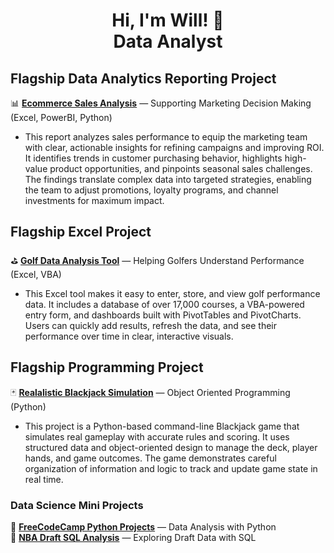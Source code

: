 <h1 align="center">Hi, I'm Will! 👋<br/>Data Analyst </h1>



##  Flagship Data Analytics Reporting Project
📊 [**Ecommerce Sales Analysis**](https://github.com/WillPepperr/eccomerce-sales-analysis) — Supporting Marketing Decision Making  (Excel, PowerBI, Python)

- This report analyzes sales performance to equip the marketing team with clear, actionable insights for refining campaigns and improving ROI. It identifies trends in customer purchasing behavior, highlights high-value product opportunities, and pinpoints seasonal sales challenges. The findings translate complex data into targeted strategies, enabling the team to adjust promotions, loyalty programs, and channel investments for maximum impact.

##  Flagship Excel Project
⛳ [**Golf Data Analysis Tool**](https://github.com/WillPepperr/data-analysis-tool-for-golfers) — Helping Golfers Understand Performance (Excel, VBA)

- This Excel tool makes it easy to enter, store, and view golf performance data. It includes a database of over 17,000 courses, a VBA-powered entry form, and dashboards built with PivotTables and PivotCharts. Users can quickly add results, refresh the data, and see their performance over time in clear, interactive visuals.
  
##  Flagship Programming Project 
🃏 [**Realalistic Blackjack Simulation**](https://github.com/WillPepperr/python-blackjack) — Object Oriented Programming (Python)

- This project is a Python-based command-line Blackjack game that simulates real gameplay with accurate rules and scoring. It uses structured data and object-oriented design to manage the deck, player hands, and game outcomes. The game demonstrates careful organization of information and logic to track and update game state in real time.

### Data Science Mini Projects
🐍 [**FreeCodeCamp Python Projects**](https://github.com/WillPepperr/Free_Code_Camp_Python_Data_Analysis_Projects) — Data Analysis with Python  
🏀 [**NBA Draft SQL Analysis**](https://github.com/WillPepperr/NBA_SQL) — Exploring Draft Data with SQL  
